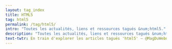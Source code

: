 ```yaml
---
layout: tag_index
title: HTML5
tag: html5
permalink: /tag/html5/
intro: "Toutes les actualités, liens et ressources tagués &num;html5."
description: "Toutes les actualités, liens et ressources tagués &num;html5."
text-twtr: En train d'explorer les articles tagués 'html5' — @MagDuWebdesign
---
```

